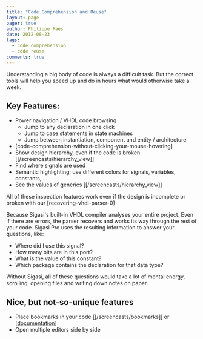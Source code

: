 ```yaml
---
title: "Code Comprehension and Reuse"
layout: page 
pager: true
author: Philippe Faes
date: 2012-08-23
tags: 
  - code comprehension
  - code reuse
comments: true
---
```

Understanding a big body of code is always a difficult task. But the correct tools will help you speed up and do in hours what would otherwise take a week.

## Key Features:

* Power navigation / VHDL code browsing
	* Jump to any declaration in one click
	* Jump to case statements in state machines
	* Jump between instantiation, component and entity / architecture
* [code-comprehension-without-clicking-your-mouse-hovering]
* Show design hierarchy, even if the code is broken \[[/screencasts/hierarchy_view]\]
* Find where signals are used
* Semantic highlighting: use different colors for signals, variables, constants, ...
* See the values of generics \[[/screencasts/hierarchy_view]\]

All of these inspection features work even if the design is incomplete or broken with our [recovering-vhdl-parser-0]

Because Sigasi's built-in VHDL compiler analyses your entire project. Even if there are errors, the parser recovers and works its way through the rest of your code. Sigasi Pro uses the resulting information to answer your questions, like:
* Where did I use this signal?
* How many bits are in this port?
* What is the value of this constant? 
* Which package contains the declaration for that data type?

Without Sigasi, all of these questions would take a lot of mental energy, scrolling, opening files and writing down notes on paper. 

## Nice, but not-so-unique features

* Place bookmarks in your code \[[/screencasts/bookmarks]\] or \[[documentation](http://help.eclipse.org/juno/index.jsp?topic=%2Forg.eclipse.platform.doc.user%2FgettingStarted%2Fqs-37-3e.htm)\]
* Open multiple editors side by side
